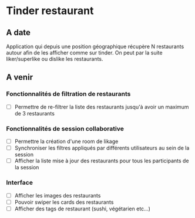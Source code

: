 # Tinder restaurant

## A date

Application qui depuis une position géographique récupère N restaurants autour afin de les afficher comme sur tinder. On peut par la suite liker/superlike ou dislike les restaurants.

## A venir

### Fonctionnalités de filtration de restaurants

- [ ] Permettre de re-filtrer la liste des restaurants jusqu'à avoir un maximum de 3 restaurants

### Fonctionnalités de session collaborative

- [ ] Permettre la création d'une room de likage
- [ ] Synchroniser les filtres appliqués par différents utilisateurs au sein de la session
- [ ] Afficher la liste mise à jour des restaurants pour tous les participants de la session

### Interface

- [ ] Afficher les images des restaurants
- [ ] Pouvoir swiper les cards des restaurants
- [ ] Afficher des tags de restaurant (sushi, végétarien etc...)
